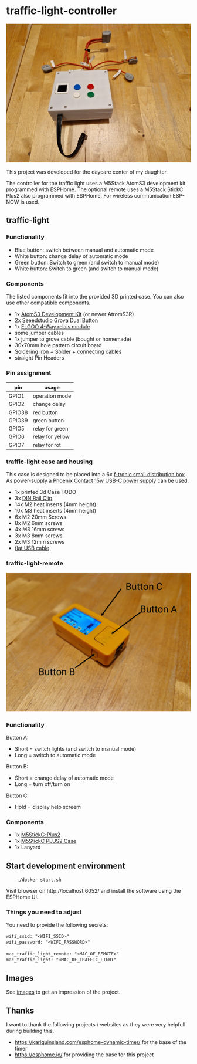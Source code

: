 # traffic-light-controller

![traffic-light](./images/img017.jpg)

This project was developed for the daycare center of my daughter.

The controller for the traffic light uses a M5Stack AtomS3 development kit programmed with ESPHome.
The optional remote uses a M5Stack StickC Plus2 also programmed with ESPHome. For wireless communication ESP-NOW is used.

## traffic-light

### Functionality

* Blue button: switch between manual and automatic mode
* White button: change delay of automatic mode
* Green button: Switch to green (and switch to manual mode)
* White button: Switch to green (and switch to manual mode)

### Components

The listed components fit into the provided 3D printed case. You can also use other compatible components.

* 1x [AtomS3 Development Kit](https://docs.m5stack.com/en/core/AtomS3) (or newer AtromS3R)
* 2x [Seeedstudio Grova Dual Button](https://wiki.seeedstudio.com/Grove-Dual-Button/)
* 1x [ELGOO 4-Way relais module](https://www.amazon.de/dp/B01M8G4Y7Z)
* some jumper cables
* 1x jumper to grove cable (bought or homemade)
* 30x70mm hole pattern circuit board
* Soldering Iron + Solder + connecting cables
* straight Pin Headers

### Pin assignment

| pin    | usage            |
|--------|------------------|
| GPIO1  | operation mode   |
| GPIO2  | change delay     |
| GPIO38 | red button       |
| GPIO39 | green button     |
| GPIO5  | relay for green  |
| GPIO6  | relay for yellow |
| GPIO7  | relay for rot    |

### traffic-light case and housing

This case is designed to be placed into a 6x [f-tronic small distribution box](https://www.f-tronic.de/de/produkte/installationsverteiler/kleinverteiler/ap-feuchtraumverteiler/95/fr-kleinverteiler-ip55-1-reihig.html?number=7240051)
As power-supply a [Phoenix Contact 15w USB-C power supply](https://www.phoenixcontact.com/de-de/produkte/stromversorgung-step3-ps-1ac-5dc-3-pt-usb-c-1335698) can be used.

* 1x printed 3d Case TODO
* 3x [DIN Rail Clip](https://www.printables.com/model/537942-din-rail-clip-heat-insert-version/files)
* 14x M2 heat inserts (4mm height)
* 10x M3 heat inserts (4mm height)
* 6x M2 20mm Screws
* 8x M2 6mm screws
* 4x M3 16mm screws
* 3x M3 8mm screws
* 2x M3 12mm screws
* [flat USB cable](https://www.amazon.de/dp/B0DR1MXLFM)

### traffic-light-remote

![traffic-light-remote](./images/img023_labels.png)

### Functionality

Button A: 
* Short = switch lights (and switch to manual mode)
* Long = switch to automatic mode

Button B:
* Short = change delay of automatic mode
* Long = turn off/turn on

Button C:
* Hold = display help screem

### Components

* 1x [M5StickC-Plus2](https://docs.m5stack.com/en/core/M5StickC%20PLUS2)
* 1x [M5StickC PLUS2 Case](https://www.printables.com/model/897240-m5stickc-plus2-case)
* 1x Lanyard

## Start development environment

        ./docker-start.sh

Visit browser on http://localhost:6052/ and install the software using the ESPHome UI.

### Things you need to adjust

You need to provide the following secrets:
```
wifi_ssid: "<WIFI_SSID>"
wifi_password: "<WIFI_PASSWORD>"

mac_traffic_light_remote: "<MAC_OF_REMOTE>"
mac_traffic_light: "<MAC_OF_TRAFFIC_LIGHT"
```

## Images

See [images](./images/README.md) to get an impression of the project.

## Thanks

I want to thank the following projects / websites as they were very helpfull during building this.

* https://karlquinsland.com/esphome-dynamic-timer/ for the base of the timer
* https://esphome.io/ for providing the base for this project